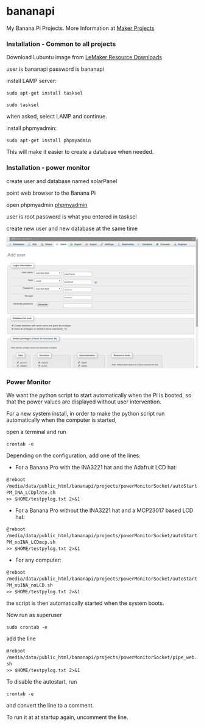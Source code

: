 # bananapi

My Banana Pi Projects. More Information at 
<a href="http://kingofprotons.blogspot.com">Maker Projects</a>


<h3>Installation - Common to all projects</h3>

Download Lubuntu image from <a href="http://www.lemaker.org/product-bananapro-resource.html">LeMaker Resource Downloads</a>

user is bananapi
password is bananapi


install LAMP server:

<code>sudo apt-get install tasksel</code>

<code>sudo tasksel</code>

when asked, select LAMP and continue.

install phpmyadmin:

<code>sudo apt-get install phpmyadmin</code>

This will make it easier to create a database when needed.

<h3>Installation - power monitor</h3>

create user and database named solarPanel

point web browser to the Banana Pi

open phpmyadmin
<a href="http://localhost/phpmyadmin">phpmyadmin</a>

user is root
password is what you entered in tasksel

create new user and new database at the same time

<img src="phpmyadmin_solarPanel.png" alt="phpmyadmin" style="width:600px;">



<h3>Power Monitor</h3>

We want the python script to start automatically when the Pi is booted, so that the power values are displayed without user intervention.

For a new system install, in order to make the python script run automatically when the computer is started,

open a terminal and run

<code>crontab -e</code>

Depending on the configuration, add one of the lines:

- For a Banana Pro with the INA3221 hat and the Adafruit LCD hat:

<code>@reboot /media/data/public_html/bananapi/projects/powerMonitorSocket/autoStartPM_INA_LCDplate.sh  >> $HOME/testpylog.txt 2>&1</code>

- For a Banana Pro without the INA3221 hat and a MCP23017 based LCD hat:

<code>@reboot /media/data/public_html/bananapi/projects/powerMonitorSocket/autoStartPM_noINA_LCDmcp.sh  >> $HOME/testpylog.txt 2>&1</code>

- For any computer:

<code>@reboot /media/data/public_html/bananapi/projects/powerMonitorSocket/autoStartPM_noINA_noLCD.sh  >> $HOME/testpylog.txt 2>&1</code>



the script is then automatically started when the system boots. 

Now run as superuser

<code>sudo crontab -e</code>

add the line

<code>@reboot /media/data/public_html/bananapi/projects/powerMonitorSocket/pipe_web.sh  >> $HOME/testpylog.txt 2>&1</code>





To disable the autostart, run

<code>crontab -e</code>

and convert the line to a comment.

To run it at at startup again, uncomment the line.







